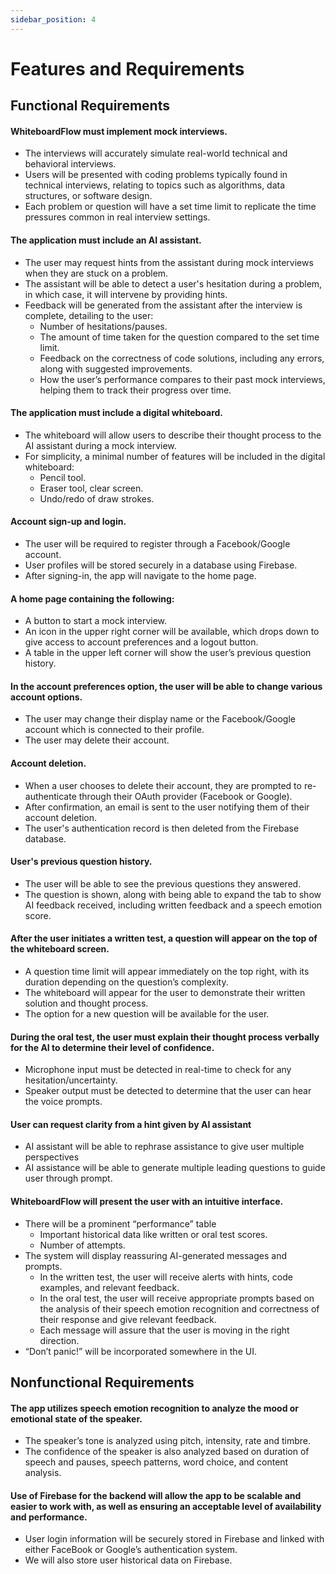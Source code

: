 ```yaml
---
sidebar_position: 4
---
```


# Features and Requirements

## Functional Requirements

#### WhiteboardFlow must implement mock interviews.
- The interviews will accurately simulate real-world technical and behavioral
  interviews.
- Users will be presented with coding problems typically found in technical
  interviews, relating to topics such as algorithms, data structures, or
  software design.
- Each problem or question will have a set time limit to replicate the time
  pressures common in real interview settings.

#### The application must include an AI assistant.
- The user may request hints from the assistant during mock interviews when
  they are stuck on a problem.
- The assistant will be able to detect a user's hesitation during a problem,
  in which case, it will intervene by providing hints.
- Feedback will be generated from the assistant after the interview is
  complete, detailing to the user:
  - Number of hesitations/pauses.
  - The amount of time taken for the question compared to the set time limit.
  - Feedback on the correctness of code solutions, including any errors, along
    with suggested improvements.
  - How the user’s performance compares to their past mock interviews, helping
    them to track their progress over time.

#### The application must include a digital whiteboard.
- The whiteboard will allow users to describe their thought process to the AI
  assistant during a mock interview.
- For simplicity, a minimal number of features will be included in the digital
  whiteboard:
  - Pencil tool.
  - Eraser tool, clear screen.
  - Undo/redo of draw strokes.

#### Account sign-up and login.
- The user will be required to register through a Facebook/Google account.
- User profiles will be stored securely in a database using Firebase.
- After signing-in, the app will navigate to the home page.

#### A home page containing the following:
- A button to start a mock interview.
- An icon in the upper right corner will be available, which drops down to give
  access to account preferences and a logout button.
- A table in the upper left corner will show the user’s previous question
  history.

#### In the account preferences option, the user will be able to change various account options.
- The user may change their display name or the Facebook/Google account which
  is connected to their profile.
- The user may delete their account.

#### Account deletion.
- When a user chooses to delete their account, they are prompted to
  re-authenticate through their OAuth provider (Facebook or Google).
- After confirmation, an email is sent to the user notifying them of their
  account deletion.
- The user's authentication record is then deleted from the Firebase database.

#### User's previous question history.
- The user will be able to see the previous questions they answered.
- The question is shown, along with being able to expand the tab to show AI
  feedback received, including written feedback and a speech emotion score.

#### After the user initiates a written test, a question will appear on the top of the whiteboard screen.
- A question time limit will appear immediately on the top right, with its
  duration depending on the question’s complexity.
- The whiteboard will appear for the user to demonstrate their written solution
  and thought process.
- The option for a new question will be available for the user.

#### During the oral test, the user must explain their thought process verbally for the AI to determine their level of confidence.
- Microphone input must be detected in real-time to check for any
  hesitation/uncertainty.
- Speaker output must be detected to determine that the user can hear the voice
  prompts.

#### User can request clarity from a hint given by AI assistant
- AI assistant will be able to rephrase assistance to give user multiple perspectives
- AI assistance will be able to generate multiple leading questions to guide user through prompt.

<!-- #### To simulate an interview scenario, the system will begin the written test before the oral test.
- Feedback will be tailored for each test based on content and performance. -->

#### WhiteboardFlow will present the user with an intuitive interface.
- There will be a prominent “performance” table
    - Important historical data like written or oral test scores.
    - Number of attempts.
- The system will display reassuring AI-generated messages and prompts.
    - In the written test, the user will receive alerts with hints, code
      examples, and relevant feedback.
    - In the oral test, the user will receive appropriate prompts based on the
      analysis of their speech emotion recognition and correctness of their
      response and give relevant feedback.
    - Each message will assure that the user is moving in the right direction.
- “Don’t panic!” will be incorporated somewhere in the UI.

## Nonfunctional Requirements

#### The app utilizes speech emotion recognition to analyze the mood or emotional state of the speaker.
- The speaker’s tone is analyzed using pitch, intensity, rate and timbre.
- The confidence of the speaker is also analyzed based on duration of speech and pauses, speech patterns, word choice, and content analysis.
#### Use of Firebase for the backend will allow the app to be scalable and easier to work with, as well as ensuring an acceptable level of availability and performance.
- User login information will be securely stored in Firebase and linked with either FaceBook or Google’s authentication system.
- We will also store user historical data on Firebase.
